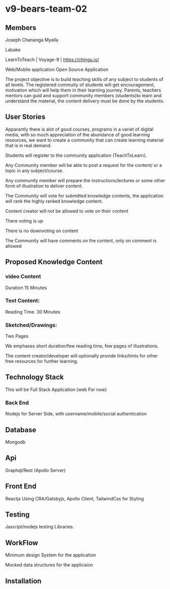 # v9-bears-team-02
## Members

Joseph Chananga Myalla

Labake

LearnToTeach | Voyage-9 | https://chingu.io/

Web/Mobile application Open Source Application

The project objective is to build teaching skills of any subject to students of all levels.
The registered commuity of students will get encouragement, motivation which will help them in their learning journey. Parents, teachers mentors can guid and support community members (students)to learn and understand the material, the content delivery must be done by the students.

## User Stories

Apparantly there is alot of good courses, programs in a variet of digital media, with so much appreciation of the abundance of good learning resources, we want to create a community that can create learning material that is in real demand.

Students will register to the community application (TeachToLearn).

Any Community member will be able to post a request for the content/ or a topic in any subject/course.

Any community member will prepare the instructions/lectures or some other form of illustration to deliver content.

The Community will vote for submitted knowledge contents, the application will rank the highly ranked knowledge content.

Content creator will not be allowed to vote on their content

There voting is up

There is no downvoting on content

The Community will have comments on the content, only on comment is allowed

## Proposed Knowledge Content
### video Content

Duration 15 Minutes

### Text Content: 

Reading Time. 30 Minutes

### Sketched/Drawings: 

Two Pages

We emphases short duration/few reading time, few pages of illustrations.

The content creator/developer will optionally provide links/hints for other free resources for further learning.

## Technology Stack

This will be Full Stack Application (web For now)

### Back End

Nodejs for Server Side, with username/mobile/social authentication

## Database

Mongodb

## Api

Graphql/Rest (Apollo Server)

## Front End

Reactjs Using CRA/Gatsbyjs, Apollo Client, TailwindCss for Styling

## Testing

Jascript/nodejs testing Libraries.

## WorkFlow

Minimum design System for the application

Mocked data structures for the applicaion

## Installation




